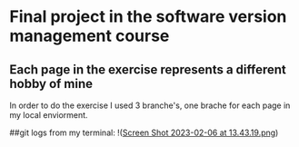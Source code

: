 # Final project in the software version management course
## Each page in the exercise represents a different hobby of mine
In order to do the exercise I used 3 branche's, one brache for each page in my local enviorment.

##git logs from my terminal:
!([Screen Shot 2023-02-06 at 13.43.19.png](https://github.com/NivRz/NivRz.github.io/blob/main/Screen%20Shot%202023-02-06%20at%2013.43.19.png?raw=true))
